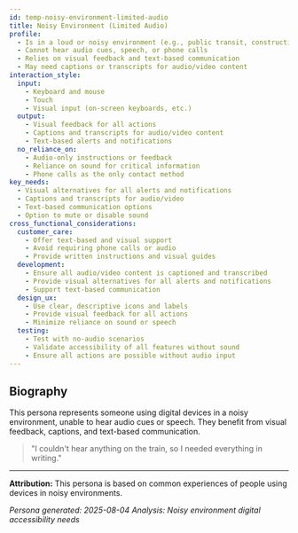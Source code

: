 ```yaml
---
id: temp-noisy-environment-limited-audio 
title: Noisy Environment (Limited Audio)
profile:
  - Is in a loud or noisy environment (e.g., public transit, construction)
  - Cannot hear audio cues, speech, or phone calls
  - Relies on visual feedback and text-based communication
  - May need captions or transcripts for audio/video content
interaction_style:
  input:
    - Keyboard and mouse
    - Touch
    - Visual input (on-screen keyboards, etc.)
  output:
    - Visual feedback for all actions
    - Captions and transcripts for audio/video content
    - Text-based alerts and notifications
  no_reliance_on:
    - Audio-only instructions or feedback
    - Reliance on sound for critical information
    - Phone calls as the only contact method
key_needs:
  - Visual alternatives for all alerts and notifications
  - Captions and transcripts for audio/video
  - Text-based communication options
  - Option to mute or disable sound
cross_functional_considerations:
  customer_care:
    - Offer text-based and visual support
    - Avoid requiring phone calls or audio
    - Provide written instructions and visual guides
  development:
    - Ensure all audio/video content is captioned and transcribed
    - Provide visual alternatives for all alerts and notifications
    - Support text-based communication
  design_ux:
    - Use clear, descriptive icons and labels
    - Provide visual feedback for all actions
    - Minimize reliance on sound or speech
  testing:
    - Test with no-audio scenarios
    - Validate accessibility of all features without sound
    - Ensure all actions are possible without audio input
---
```


## Biography

This persona represents someone using digital devices in a noisy environment, unable to hear audio cues or speech. They benefit from visual feedback, captions, and text-based communication.

> "I couldn't hear anything on the train, so I needed everything in writing."

---

**Attribution:**
This persona is based on common experiences of people using devices in noisy environments.

*Persona generated: 2025-08-04*
*Analysis: Noisy environment digital accessibility needs*
